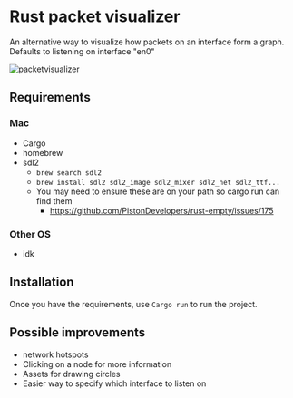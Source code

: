 # Rust packet visualizer
An alternative way to visualize how packets on an interface form a graph. Defaults to listening on interface "en0"

![packetvisualizer](https://user-images.githubusercontent.com/29875928/189706365-64882191-53b9-469e-a7d3-7709c2f60df0.gif)

## Requirements
### Mac
- Cargo
- homebrew
- sdl2
    -  ```brew search sdl2```
    -  ```brew install sdl2 sdl2_image sdl2_mixer sdl2_net sdl2_ttf...```
    - You may need to ensure these are on your path so cargo run can find them
        - https://github.com/PistonDevelopers/rust-empty/issues/175
### Other OS
- idk

## Installation

Once you have the requirements, use ```Cargo run``` to run the project.

## Possible improvements
- network hotspots
- Clicking on a node for more information
- Assets for drawing circles
- Easier way to specify which interface to listen on
